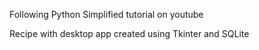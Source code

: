 Following Python Simplified tutorial on youtube

Recipe with desktop app created using Tkinter and SQLite
